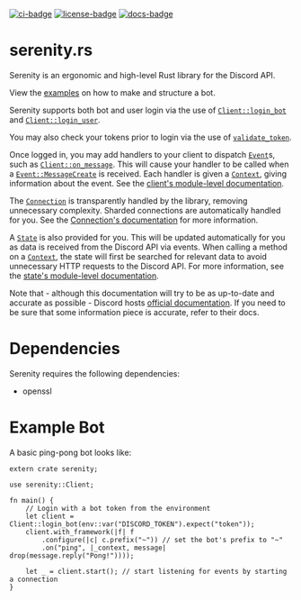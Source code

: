 [![ci-badge][]][ci] [![license-badge][]][license] [![docs-badge][]][docs]

# serenity.rs

Serenity is an ergonomic and high-level Rust library for the Discord API.

View the [examples] on how to make and structure a bot.

Serenity supports both bot and user login via the use of [`Client::login_bot`]
and [`Client::login_user`].

You may also check your tokens prior to login via the use of
[`validate_token`].

Once logged in, you may add handlers to your client to dispatch [`Event`]s,
such as [`Client::on_message`]. This will cause your handler to be called
when a [`Event::MessageCreate`] is received. Each handler is given a
[`Context`], giving information about the event. See the
[client's module-level documentation].

The [`Connection`] is transparently handled by the library, removing
unnecessary complexity. Sharded connections are automatically handled for
you. See the [Connection's documentation][`Connection`] for more
information.

A [`State`] is also provided for you. This will be updated automatically for
you as data is received from the Discord API via events. When calling a
method on a [`Context`], the state will first be searched for relevant data
to avoid unnecessary HTTP requests to the Discord API. For more information,
see the [state's module-level documentation][state docs].

Note that - although this documentation will try to be as up-to-date and
accurate as possible - Discord hosts [official documentation][discord docs]. If
you need to be sure that some information piece is accurate, refer to their
docs.

# Dependencies

Serenity requires the following dependencies:

- openssl

# Example Bot

A basic ping-pong bot looks like:

```rust,no-run
extern crate serenity;

use serenity::Client;

fn main() {
    // Login with a bot token from the environment
    let client = Client::login_bot(env::var("DISCORD_TOKEN").expect("token"));
    client.with_framework(|f| f
        .configure(|c| c.prefix("~")) // set the bot's prefix to "~"
        .on("ping", |_context, message| drop(message.reply("Pong!"))));

    let _ = client.start(); // start listening for events by starting a connection
}
```

[`Client::login_bot`]: https://docs.austinhellyer.me/serenity.rs/latest/serenity/client/struct.Client.html#method.login_bot
[`Client::login_user`]: https://docs.austinhellyer.me/serenity.rs/latest/serenity/client/struct.Client.html#method.login_user
[`Client::on_message`]: https://docs.austinhellyer.me/serenity.rs/latest/serenity/client/struct.Client.html#method.on_message
[`validate_token`]: https://docs.austinhellyer.me/serenity.rs/latest/serenity/client/fn.validate_token.html
[`Connection`]: https://docs.austinhellyer.me/serenity.rs/latest/serenity/client/struct.Connection.html
[`Context`]: https://docs.austinhellyer.me/serenity.rs/latest/serenity/client/struct.Context.html
[`Event`]: https://docs.austinhellyer.me/serenity.rs/latest/serenity/model/enum.Event.html
[`Event::MessageCreate`]: https://docs.austinhellyer.me/serenity.rs/latest/serenity/model/enum.Event.html#MessageCreate.v
[`State`]: https://docs.austinhellyer.me/serenity.rs/latest/serenity/ext/state/struct.State.html
[ci]: https://travis-ci.org/zeyla/serenity.rs
[ci-badge]: https://travis-ci.org/zeyla/serenity.rs.svg?branch=master
[client's module-level documentation]: https://docs.austinhellyer.me/serenity.rs/latest/serenity/client/index.html
[discord docs]: https://discordapp.com/developers/docs/intro
[docs]: https://docs.austinhellyer.me/serenity.rs/latest/serenity
[docs-badge]: https://img.shields.io/badge/docs-online-5023dd.svg
[examples]: https://github.com/zeyla/serenity.rs/tree/master/examples
[license]: https://opensource.org/licenses/ISC
[license-badge]: https://img.shields.io/badge/license-ISC-blue.svg?style=flat-square
[state docs]: https://docs.austinhellyer.me/serenity.rs/latest/serenity/ext/state/index.html
